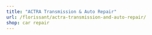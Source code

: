 ```yaml
---
title: "ACTRA Transmission & Auto Repair"
url: /florissant/actra-transmission-and-auto-repair/
shop: car repair
---
```


